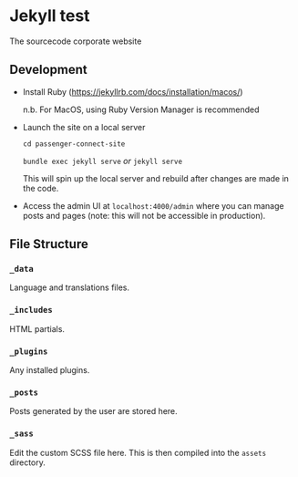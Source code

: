 # Jekyll test
The sourcecode corporate website

## Development

- Install Ruby (https://jekyllrb.com/docs/installation/macos/)

    n.b. For MacOS, using Ruby Version Manager is recommended

- Launch the site on a local server

   `cd passenger-connect-site`

   `bundle exec jekyll serve` _or_ `jekyll serve`

   This will spin up the local server and rebuild after changes are made in the code.

-  Access the admin UI at `localhost:4000/admin` where you can manage posts and pages (note: this will not be accessible in production).


## File Structure

### `_data`

Language and translations files.

### `_includes`

HTML partials.

### `_plugins`

Any installed plugins.

### `_posts`

Posts generated by the user are stored here.

### `_sass`

Edit the custom SCSS file here. This is then compiled into the `assets` directory.


